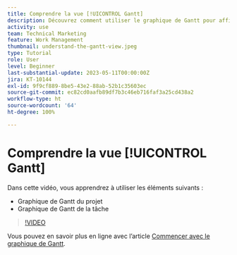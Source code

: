 ```yaml
---
title: Comprendre la vue [!UICONTROL Gantt]
description: Découvrez comment utiliser le graphique de Gantt pour afficher rapidement une vue d’ensemble très détaillée de vos tâches et projets.
activity: use
team: Technical Marketing
feature: Work Management
thumbnail: understand-the-gantt-view.jpeg
type: Tutorial
role: User
level: Beginner
last-substantial-update: 2023-05-11T00:00:00Z
jira: KT-10144
exl-id: 9f9cf889-8be5-43e2-88ab-52b1c35603ec
source-git-commit: ec82cd0aafb89df7b3c46eb716faf3a25cd438a2
workflow-type: ht
source-wordcount: '64'
ht-degree: 100%

---
```


# Comprendre la vue [!UICONTROL Gantt]

Dans cette vidéo, vous apprendrez à utiliser les éléments suivants :

* Graphique de Gantt du projet
* Graphique de Gantt de la tâche

>[!VIDEO](https://video.tv.adobe.com/v/3419304/?quality=12&learn=on)

Vous pouvez en savoir plus en ligne avec l’article [Commencer avec le graphique de Gantt](https://experienceleague.adobe.com/docs/workfront/using/manage-work/the-gantt-chart/gantt-chart-overview/get-started-with-gantt.html?lang=fr).
